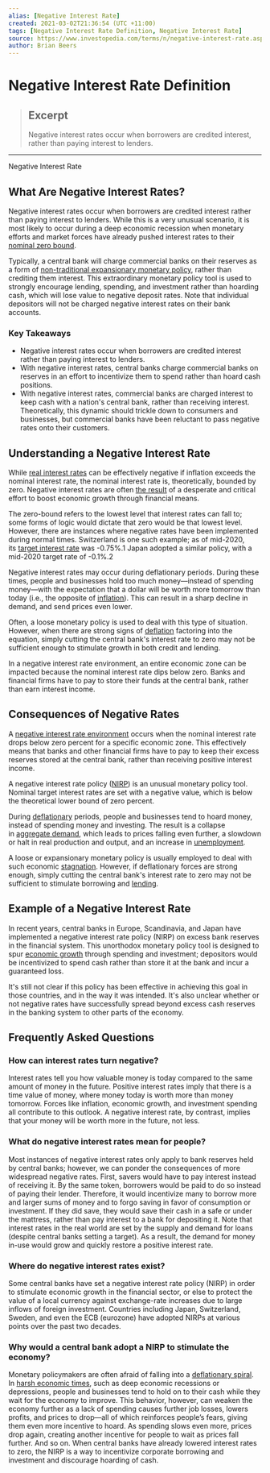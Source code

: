 ```yaml
---
alias: [Negative Interest Rate]
created: 2021-03-02T21:36:54 (UTC +11:00)
tags: [Negative Interest Rate Definition, Negative Interest Rate]
source: https://www.investopedia.com/terms/n/negative-interest-rate.asp
author: Brian Beers
---
```


# Negative Interest Rate Definition

> ## Excerpt
> Negative interest rates occur when borrowers are credited interest, rather than paying interest to lenders.

---

Negative Interest Rate
## What Are Negative Interest Rates?

Negative interest rates occur when borrowers are credited interest rather than paying interest to lenders. While this is a very unusual scenario, it is most likely to occur during a deep economic recession when monetary efforts and market forces have already pushed interest rates to their [nominal zero bound](https://www.investopedia.com/terms/z/zero-bound.asp).

Typically, a central bank will charge commercial banks on their reserves as a form of [non-traditional expansionary monetary policy](https://www.investopedia.com/articles/investing/022415/how-unconventional-monetary-policy-works.asp), rather than crediting them interest. This extraordinary monetary policy tool is used to strongly encourage lending, spending, and investment rather than hoarding cash, which will lose value to negative deposit rates. Note that individual depositors will not be charged negative interest rates on their bank accounts.

### Key Takeaways

-   Negative interest rates occur when borrowers are credited interest rather than paying interest to lenders.
-   With negative interest rates, central banks charge commercial banks on reserves in an effort to incentivize them to spend rather than hoard cash positions.
-   With negative interest rates, commercial banks are charged interest to keep cash with a nation's central bank, rather than receiving interest. Theoretically, this dynamic should trickle down to consumers and businesses, but commercial banks have been reluctant to pass negative rates onto their customers.

## Understanding a Negative Interest Rate

While [real interest rates](https://www.investopedia.com/terms/r/realinterestrate.asp) can be effectively negative if inflation exceeds the nominal interest rate, the nominal interest rate is, theoretically, bounded by zero. Negative interest rates are often [the result](https://www.investopedia.com/articles/investing/070915/how-negative-interest-rates-work.asp) of a desperate and critical effort to boost economic growth through financial means.

The zero-bound refers to the lowest level that interest rates can fall to; some forms of logic would dictate that zero would be that lowest level. However, there are instances where negative rates have been implemented during normal times. Switzerland is one such example; as of mid-2020, its [target interest rate](https://www.investopedia.com/terms/t/target-rate.asp) was -0.75%.1 Japan adopted a similar policy, with a mid-2020 target rate of -0.1%.2

Negative interest rates may occur during deflationary periods. During these times, people and businesses hold too much money—instead of spending money—with the expectation that a dollar will be worth more tomorrow than today (i.e., the opposite of [inflation](https://www.investopedia.com/terms/i/inflation.asp)). This can result in a sharp decline in demand, and send prices even lower.

Often, a loose monetary policy is used to deal with this type of situation. However, when there are strong signs of [deflation](https://www.investopedia.com/terms/d/deflation.asp) factoring into the equation, simply cutting the central bank's interest rate to zero may not be sufficient enough to stimulate growth in both credit and lending.

In a negative interest rate environment, an entire economic zone can be impacted because the nominal interest rate dips below zero. Banks and financial firms have to pay to store their funds at the central bank, rather than earn interest income.

## Consequences of Negative Rates

A [negative interest rate environment](https://www.investopedia.com/terms/n/negative-interest-rate-environment.asp) occurs when the nominal interest rate drops below zero percent for a specific economic zone. This effectively means that banks and other financial firms have to pay to keep their excess reserves stored at the central bank, rather than receiving positive interest income.

A negative interest rate policy ([NIRP](https://www.investopedia.com/terms/n/negative-interest-rate-policy-nirp.asp)) is an unusual monetary policy tool. Nominal target interest rates are set with a negative value, which is below the theoretical lower bound of zero percent.

During [deflationary](https://www.investopedia.com/terms/d/deflation.asp) periods, people and businesses tend to hoard money, instead of spending money and investing. The result is a collapse in [aggregate demand](https://www.investopedia.com/terms/a/aggregatedemand.asp), which leads to prices falling even further, a slowdown or halt in real production and output, and an increase in [unemployment](https://www.investopedia.com/terms/u/unemployment.asp).

A loose or expansionary monetary policy is usually employed to deal with such economic [stagnation](https://www.investopedia.com/terms/s/stagnation.asp). However, if deflationary forces are strong enough, simply cutting the central bank's interest rate to zero may not be sufficient to stimulate borrowing and [lending](https://www.investopedia.com/terms/l/lender.asp).

## Example of a Negative Interest Rate

In recent years, central banks in Europe, Scandinavia, and Japan have implemented a negative interest rate policy (NIRP) on excess bank reserves in the financial system. This unorthodox monetary policy tool is designed to spur [economic growth](https://www.investopedia.com/terms/e/economicgrowth.asp) through spending and investment; depositors would be incentivized to spend cash rather than store it at the bank and incur a guaranteed loss.

It's still not clear if this policy has been effective in achieving this goal in those countries, and in the way it was intended. It's also unclear whether or not negative rates have successfully spread beyond excess cash reserves in the banking system to other parts of the economy.

## Frequently Asked Questions

### How can interest rates turn negative?

Interest rates tell you how valuable money is today compared to the same amount of money in the future. Positive interest rates imply that there is a time value of money, where money today is worth more than money tomorrow. Forces like inflation, economic growth, and investment spending all contribute to this outlook. A negative interest rate, by contrast, implies that your money will be worth more in the future, not less.

### What do negative interest rates mean for people?

Most instances of negative interest rates only apply to bank reserves held by central banks; however, we can ponder the consequences of more widespread negative rates. First, savers would have to pay interest instead of receiving it. By the same token, borrowers would be paid to do so instead of paying their lender. Therefore, it would incentivize many to borrow more and larger sums of money and to forgo saving in favor of consumption or investment. If they did save, they would save their cash in a safe or under the mattress, rather than pay interest to a bank for depositing it. Note that interest rates in the real world are set by the supply and demand for loans (despite central banks setting a target). As a result, the demand for money in-use would grow and quickly restore a positive interest rate.

### Where do negative interest rates exist?

Some central banks have set a negative interest rate policy (NIRP) in order to stimulate economic growth in the financial sector, or else to protect the value of a local currency against exchange-rate increases due to large inflows of foreign investment. Countries including Japan, Switzerland, Sweden, and even the ECB (eurozone) have adopted NIRPs at various points over the past two decades.

### Why would a central bank adopt a NIRP to stimulate the economy?

Monetary policymakers are often afraid of falling into a [deflationary spiral](https://www.investopedia.com/terms/d/deflationary-spiral.asp). In [harsh economic times](https://www.investopedia.com/terms/n/negative-interest-rate-environment.asp), such as deep economic recessions or depressions, people and businesses tend to hold on to their cash while they wait for the economy to improve. This behavior, however, can weaken the economy further as a lack of spending causes further job losses, lowers profits, and prices to drop—all of which reinforces people’s fears, giving them even more incentive to hoard. As spending slows even more, prices drop again, creating another incentive for people to wait as prices fall further. And so on. When central banks have already lowered interest rates to zero, the NIRP is a way to incentivize corporate borrowing and investment and discourage hoarding of cash.
